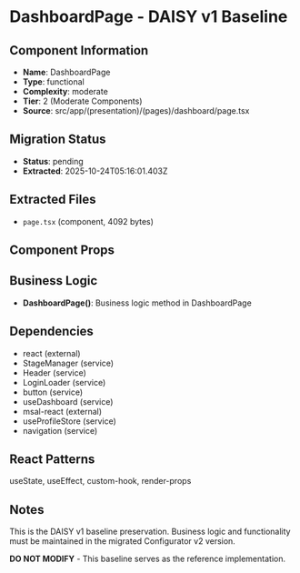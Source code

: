 # DashboardPage - DAISY v1 Baseline

## Component Information

- **Name**: DashboardPage
- **Type**: functional
- **Complexity**: moderate
- **Tier**: 2 (Moderate Components)
- **Source**: src/app/(presentation)/(pages)/dashboard/page.tsx

## Migration Status

- **Status**: pending
- **Extracted**: 2025-10-24T05:16:01.403Z

## Extracted Files

- `page.tsx` (component, 4092 bytes)

## Component Props



## Business Logic

- **DashboardPage()**: Business logic method in DashboardPage

## Dependencies

- react (external)
- StageManager (service)
- Header (service)
- LoginLoader (service)
- button (service)
- useDashboard (service)
- msal-react (external)
- useProfileStore (service)
- navigation (service)

## React Patterns

useState, useEffect, custom-hook, render-props

## Notes

This is the DAISY v1 baseline preservation. Business logic and functionality
must be maintained in the migrated Configurator v2 version.

**DO NOT MODIFY** - This baseline serves as the reference implementation.
